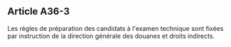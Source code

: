 Article A36-3
----
Les règles de préparation des candidats à l'examen technique sont fixées par
instruction de la direction générale des douanes et droits indirects.
